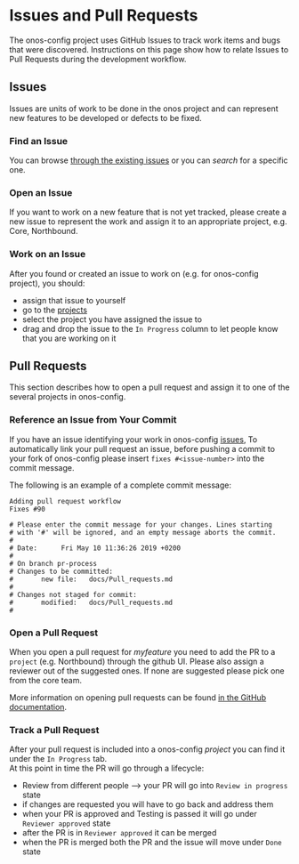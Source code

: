 # Issues and Pull Requests

The onos-config project uses GitHub Issues to track work items and bugs that were discovered. 
Instructions on this page show how to relate Issues to Pull Requests during the 
development workflow.

## Issues 
Issues are units of work to be done in the onos project and can represent new features to be developed
or defects to be fixed.

### Find an Issue
You can browse [through the existing issues](https://github.com/onosproject/onos-config/issues) 
or you can _search_ for a specific one.

### Open an Issue
If you want to work on a new feature that is not yet tracked, please create a new issue to represent
the work and assign it to an appropriate project, e.g. Core, Northbound.

### Work on an Issue
After you found or created an issue to work on (e.g. for onos-config project), you should:

* assign that issue to yourself
* go to the [projects](https://github.com/onosproject/onos-config/projects)
* select the project you have assigned the issue to
* drag and drop the issue to the `In Progress` column to let people know that you are working on it 

## Pull Requests
This section describes how to open a pull request and assign it to one of the several projects in
onos-config.

### Reference an Issue from Your Commit
If you have an issue identifying your work in onos-config [issues](https://github.com/onosproject/onos-config/issues), 
To automatically link your pull request an issue, before pushing a commit to your fork of 
onos-config please insert `fixes #<issue-number>` into the commit message.

The following is an example of a complete commit message:
```vi
Adding pull request workflow
Fixes #90

# Please enter the commit message for your changes. Lines starting
# with '#' will be ignored, and an empty message aborts the commit.
#
# Date:      Fri May 10 11:36:26 2019 +0200
#
# On branch pr-process
# Changes to be committed:
#       new file:   docs/Pull_requests.md
#
# Changes not staged for commit:
#       modified:   docs/Pull_requests.md
#
```

### Open a Pull Request
When you open a pull request for _myfeature_ you need to add the PR to a `project` (e.g. Northbound) through the github UI. 
Please also assign a reviewer out of the suggested ones. If none are suggested please pick one from the core team.     

More information on opening pull requests can be found [in the GitHub documentation](https://help.github.com/en/articles/creating-a-pull-request).


### Track a Pull Request
After your pull request is included into a onos-config _project_ you can find it under the `In Progress` tab.  
At this point in time the PR will go through a lifecycle:

* Review from different people --> your PR will go into `Review in progress` state
* if changes are requested you will have to go back and address them
* when your PR is approved and Testing is passed it will go under `Reviewer approved` state
* after the PR is in `Reviewer approved` it can be merged
* when the PR is merged both the PR and the issue will move under `Done` state